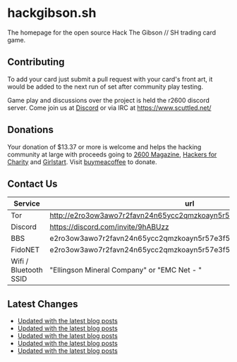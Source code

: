 # hackgibson.sh
The homepage for the open source Hack The Gibson // SH trading card game.


## Contributing

To add your card just submit a pull request with your card's front art, it would be added to the next run of set after community play testing.

Game play and discussions over the project is held the r2600 discord server. Come join us at [Discord](https://discord.com/invite/9hABUzz) or via IRC at https://www.scuttled.net/


## Donations

Your donation of $13.37 or more is welcome and helps the hacking community at large with proceeds going to [2600 Magazine](https://2600.com/), [Hackers for Charity](https://hackersforcharity.org) and [Girlstart](https://girlstart.org).  Visit [buymeacoffee](https://www.buymeacoffee.com/hackgibson.sh) to donate.


## Contact Us

Service | url
-|-
Tor | http://e2ro3ow3awo7r2favn24n65ycc2qmzkoayn5r57e3f56nvjwdcgg32ad.onion
Discord | https://discord.com/invite/9hABUzz
BBS | e2ro3ow3awo7r2favn24n65ycc2qmzkoayn5r57e3f56nvjwdcgg32ad.onion:23
FidoNET | e2ro3ow3awo7r2favn24n65ycc2qmzkoayn5r57e3f56nvjwdcgg32ad.onion:24554
Wifi / Bluetooth SSID | "Ellingson Mineral Company" or "EMC Net - <fidonet address>"

## Latest Changes
<!-- BLOG-POST-LIST:START -->
- [Updated with the latest blog posts](https://github.com/DFW2600/hackgibson.sh/commit/8996b3f6f5a381e55729f30b86bc2589493bacdf)
- [Updated with the latest blog posts](https://github.com/DFW2600/hackgibson.sh/commit/c40c3cc25dbf0e6ccfe392efe3e30d537f0f6a50)
- [Updated with the latest blog posts](https://github.com/DFW2600/hackgibson.sh/commit/c1a6c55e7d022fc91600244563f25ba07287597d)
- [Updated with the latest blog posts](https://github.com/DFW2600/hackgibson.sh/commit/dba3edc2c9735e6c1ad4919398a98cc018e89108)
- [Updated with the latest blog posts](https://github.com/DFW2600/hackgibson.sh/commit/f261e8353f4d89b2a8856b6b85871539988a0ea5)
<!-- BLOG-POST-LIST:END -->
